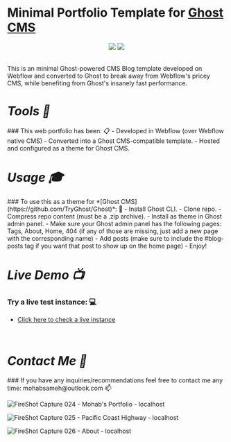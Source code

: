 # Minimal Portfolio Template for [Ghost CMS](https://github.com/TryGhost/Ghost)
<p align="center">
  <img src="https://img.shields.io/badge/ghost-%23738A94.svg?&style=for-the-badge&logo=ghost&logoColor=white" /> <img src="https://img.shields.io/badge/webflow-%234353FF.svg?&style=for-the-badge&logo=webflow&logoColor=white" />
</p>


<br />
This is an minimal Ghost-powered CMS Blog template developed on Webflow and converted to Ghost to break away from Webflow's pricey CMS, while benefiting from Ghost's insanely fast performance.



<br />
<h1 align='left'><i>Tools 🔨</i></h1>
### This web portfolio has been: 📋
- Developed in Webflow (over Webflow native CMS)
- Converted into a Ghost CMS-compatible template.
- Hosted and configured as a theme for Ghost CMS.


<br />
<h1 align='left'><i>Usage 🎓</i></h1>
### To use this as a theme for *[Ghost CMS](https://github.com/TryGhost/Ghost)*: 📔
- Install Ghost CLI.
- Clone repo.
- Compress repo content (must be a .zip archive).
- Install as theme in Ghost admin panel.
- Make sure your Ghost admin panel has the following pages: Tags, About, Home, 404 (if any of those are missing, just add a new page with the corresponding name)
- Add posts (make sure to include the #blog-posts tag if you want that post to show up on the home page)
- Enjoy!


<br />
<h1 align='left'><i>Live Demo 📺</i></h1>

### Try a live test instance: 💻
- [Click here to check a live instance](https://www.sneaks.me)


<br />
<h1 align='left'><i>Contact Me 👋</i></h1>
### If you have any inquiries/recommendations feel free to contact me any time: mohabsameh@outlook.com 📫


<br />

![FireShot Capture 024 - Mohab's Portfolio - localhost](https://user-images.githubusercontent.com/37941642/184046325-6f97c641-1176-4120-8f8b-6757d4df5ec4.png)

![FireShot Capture 025 - Pacific Coast Highway - localhost](https://user-images.githubusercontent.com/37941642/184046350-bcf8ff93-bfc0-49a5-b828-bb8f35008a11.png)

![FireShot Capture 026 - About - localhost](https://user-images.githubusercontent.com/37941642/184046343-f9aa1159-eb45-403b-9f29-ec8b183808b1.png)
